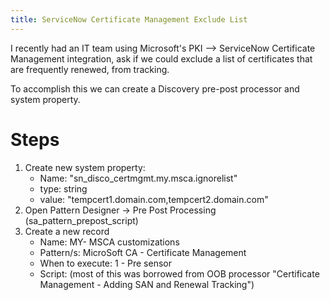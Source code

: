 ```yaml
---
title: ServiceNow Certificate Management Exclude List
---
```


I recently had an IT team using Microsoft's PKI --> ServiceNow Certificate Management integration, ask if we could exclude a list of certificates that are frequently renewed, from tracking.

To accomplish this we can create a Discovery pre-post processor and system property.
# Steps

1.  Create new system property:  
    -   Name: "sn_disco_certmgmt.my.msca.ignorelist"
    -   type: string
    -   value: "tempcert1.domain.com,tempcert2.domain.com"
2.  Open Pattern Designer -> Pre Post Processing (sa_pattern_prepost_script)
3.  Create a new record  
    -   Name: MY- MSCA customizations
    -   Pattern/s: MicroSoft CA - Certificate Management
    -   When to execute: 1 - Pre sensor
    -   Script: (most of this was borrowed from OOB processor "Certificate Management - Adding SAN and Renewal Tracking")

<script src="https://gist.github.com/mtcoffee/abd617a3bdaa99232c04c8cf4f08424e.js"></script>
